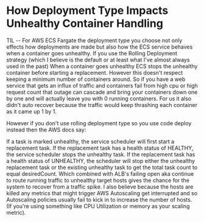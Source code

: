 # How Deployment Type Impacts Unhealthy Container Handling

TIL -- For AWS ECS Fargate the deployment type you choose not only effects how deployments are made but also how the
ECS service behaves when a container goes unhealthy. If you use the Rolling Deployment strategy (which I believe is the
default or at least what I've almost always used in the past) When a container goes unhealthy ECS stops the unhealthy
container before starting a replacement. However this doesn't respect keeping a minimum number of containers around. So
if you have a web service that gets an influx of traffic and containers fail from high cpu or high request count that
outage can cascade and bring your containers down one by one and will actually leave you with 0 running containers. For
us it also didn't auto recover because the traffic would keep thrashing each container as it came up 1 by 1.

However if you don't use rolling deployment type so you use code deploy instead then the AWS docs say:

If a task is marked unhealthy, the service scheduler will first start a replacement task. If the replacement task has a
health status of HEALTHY, the service scheduler stops the unhealthy task. If the replacement task has a health status
of UNHEALTHY, the scheduler will stop either the unhealthy replacement task or the existing unhealthy task to get the
total task count to equal desiredCount. Which combined with ALB's failing open aka continue to route running traffic to
unhealthy target hosts gives the chance for the system to recover from a traffic spike. I also believe because the
hosts are killed any metrics that might trigger AWS Autoscaling get interrupted and so Autoscaling policies usually
fail to kick in to increase the number of hosts. (If you're using something like CPU Utilization or memory as your
scaling metric).
